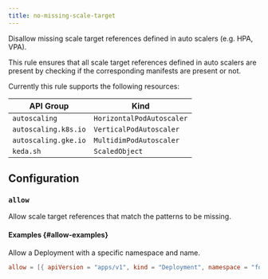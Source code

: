 ```yaml
---
title: no-missing-scale-target
---
```


Disallow missing scale target references defined in auto scalers (e.g. HPA, VPA).

This rule ensures that all scale target references defined in auto scalers are present by checking if the corresponding manifests are present or not.

Currently this rule supports the following resources:

| API Group            | Kind                      |
| -------------------- | ------------------------- |
| `autoscaling`        | `HorizontalPodAutoscaler` |
| `autoscaling.k8s.io` | `VerticalPodAutoscaler`   |
| `autoscaling.gke.io` | `MultidimPodAutoscaler`   |
| `keda.sh`            | `ScaledObject`            |

## Configuration

### `allow`

Allow scale target references that match the patterns to be missing.

#### Examples {#allow-examples}

Allow a Deployment with a specific namespace and name.

```toml
allow = [{ apiVersion = "apps/v1", kind = "Deployment", namespace = "foo", name = "bar" }]
```
